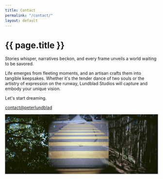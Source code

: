 ```yaml
---
title: Contact
permalink: "/contact/"
layout: default
---
```


<h1>{{ page.title }}</h1>
<p>Stories whisper, narratives beckon, and every frame unveils a world waiting to be savored.</p>

<p>Life emerges from fleeting moments, and an artisan crafts them into tangible keepsakes. Whether it's the tender dance of two souls or the artistry of expression on the runway, Lundblad Studios will capture and embody your unique vision.</p>

<p>Let's start dreaming.</p>


<a class="contact" href="mailto:contact@peterlundblad.com">contact@peterlundblad</a>

<section>
    <img class="hero-photo" src="/assets/images/9130316955_7130398a2a_h.jpg" alt="triptych of grainy photographs">
</section>
<!-- 
<section>
    <img class="hero-photo" src="/assets/images/7Z2A2764.jpg" alt="green blade of grass">
</section> -->



